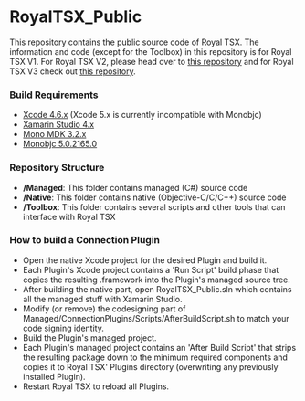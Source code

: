 RoyalTSX_Public
===============
This repository contains the public source code of Royal TSX.
The information and code (except for the Toolbox) in this repository is for Royal TSX V1. For Royal TSX V2, please head over to [this repository](https://github.com/lemonmojo/RoyalTSX_V2_Public) and for Royal TSX V3 check out [this repository](https://github.com/lemonmojo/RoyalTSX_V3_Public).

### Build Requirements
* [Xcode 4.6.x](https://developer.apple.com/downloads) (Xcode 5.x is currently incompatible with Monobjc)
* [Xamarin Studio 4.x](http://xamarin.com/studio)
* [Mono MDK 3.2.x](http://www.go-mono.com/mono-downloads/download.html)
* [Monobjc 5.0.2165.0](http://monobjc.net/downloads.html)

### Repository Structure
* __/Managed__: This folder contains managed (C#) source code
* __/Native__: This folder contains native (Objective-C/C/C++) source code
* __/Toolbox__: This folder contains several scripts and other tools that can interface with Royal TSX
 
### How to build a Connection Plugin
* Open the native Xcode project for the desired Plugin and build it.
* Each Plugin's Xcode project contains a 'Run Script' build phase that copies the resulting .framework into the Plugin's managed source tree.
* After building the native part, open RoyalTSX_Public.sln which contains all the managed stuff with Xamarin Studio.
* Modify (or remove) the codesigning part of Managed/ConnectionPlugins/Scripts/AfterBuildScript.sh to match your code signing identity.
* Build the Plugin's managed project.
* Each Plugin's managed project contains an 'After Build Script' that strips the resulting package down to the minimum required components and copies it to Royal TSX' Plugins directory (overwriting any previously installed Plugin).
* Restart Royal TSX to reload all Plugins.

